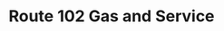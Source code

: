 ---
title: "Route 102 Gas and Service"
url: /londonderry/route-102-gas-and-service/
shop: car repair
---